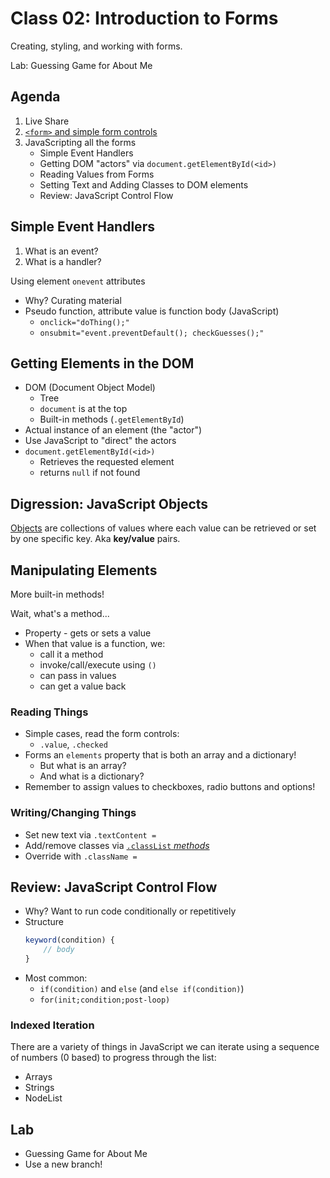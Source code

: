 # Class 02: Introduction to Forms

Creating, styling, and working with forms. 

Lab: Guessing Game for About Me

## Agenda

1. Live Share
1. [`<form>` and simple form controls](html-forms.md)
1. JavaScripting all the forms
    * Simple Event Handlers
    * Getting DOM "actors" via `document.getElementById(<id>)`
    * Reading Values from Forms
    * Setting Text and Adding Classes to DOM elements
    * Review: JavaScript Control Flow

## Simple Event Handlers

1. What is an event?
1. What is a handler?

Using element `onevent` attributes

* Why? Curating material
* Pseudo function, attribute value is function body (JavaScript)
    * `onclick="doThing();"`
    * `onsubmit="event.preventDefault(); checkGuesses();"`

## Getting Elements in the DOM

* DOM (Document Object Model)
    * Tree
    * `document` is at the top
    * Built-in methods (`.getElementById`)
* Actual instance of an element (the "actor")
* Use JavaScript to "direct" the actors
* `document.getElementById(<id>)`
    * Retrieves the requested element
    * returns `null` if not found

## Digression: JavaScript Objects

[Objects](Objects.md) are collections of values where each value can be retrieved 
or set by one specific key.  Aka **key/value** pairs.

## Manipulating Elements

More built-in methods!

Wait, what's a method...

* Property - gets or sets a value
* When that value is a function, we:
    * call it a method
    * invoke/call/execute using `()`
    * can pass in values
    * can get a value back

### Reading Things

* Simple cases, read the form controls:
    * `.value`, `.checked`
* Forms an `elements` property that is both an array and a dictionary!
    * But what is an array?
    * And what is a dictionary?
* Remember to assign values to checkboxes, radio buttons and options!

### Writing/Changing Things

* Set new text via `.textContent = `
* Add/remove classes via [`.classList` _methods_](https://developer.mozilla.org/en-US/docs/Web/API/Element/classList)
* Override with `.className = `

## Review: JavaScript Control Flow

* Why? Want to run code conditionally or repetitively
* Structure
    ```js
    keyword(condition) {
        // body
    }
    ```
* Most common:
    * `if(condition)` and `else` (and `else if(condition)`)
    * `for(init;condition;post-loop)`

### Indexed Iteration

There are a variety of things in JavaScript we can iterate using a
sequence of numbers (0 based) to progress through the list:
* Arrays
* Strings
* NodeList

## Lab

* Guessing Game for About Me
* Use a new branch!


